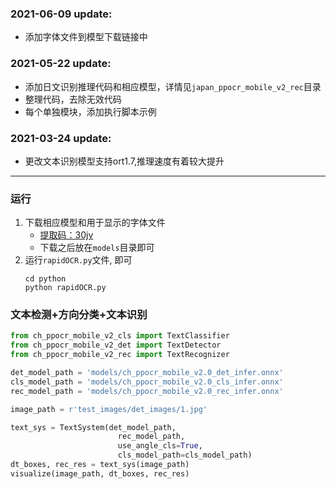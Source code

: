 ### 2021-06-09 update:
- 添加字体文件到模型下载链接中

### 2021-05-22 update:
- 添加日文识别推理代码和相应模型，详情见`japan_ppocr_mobile_v2_rec`目录
- 整理代码，去除无效代码
- 每个单独模块，添加执行脚本示例

### 2021-03-24 update:
- 更改文本识别模型支持ort1.7,推理速度有着较大提升

---

### 运行
1. 下载相应模型和用于显示的字体文件
   - [提取码：30jv](https://pan.baidu.com/s/1qkqWK4wRdMjqGGbzR-FyWg)
   - 下载之后放在`models`目录即可
2. 运行`rapidOCR.py`文件, 即可
   ```shell
   cd python
   python rapidOCR.py
   ```

### 文本检测+方向分类+文本识别

```python
from ch_ppocr_mobile_v2_cls import TextClassifier
from ch_ppocr_mobile_v2_det import TextDetector
from ch_ppocr_mobile_v2_rec import TextRecognizer

det_model_path = 'models/ch_ppocr_mobile_v2.0_det_infer.onnx'
cls_model_path = 'models/ch_ppocr_mobile_v2.0_cls_infer.onnx'
rec_model_path = 'models/ch_ppocr_mobile_v2.0_rec_infer.onnx'

image_path = r'test_images/det_images/1.jpg'

text_sys = TextSystem(det_model_path,
                        rec_model_path,
                        use_angle_cls=True,
                        cls_model_path=cls_model_path)
dt_boxes, rec_res = text_sys(image_path)
visualize(image_path, dt_boxes, rec_res)
```
